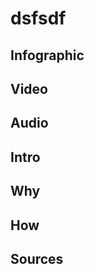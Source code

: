 [//]: <> (U)


# **dsfsdf**

## **Infographic**
[//]: <> (BO-infographic)

[//]: <> (EO-infographic)
## **Video**
[//]: <> (BO-video)

[//]: <> (EO-video)
## **Audio**
[//]: <> (BO-audio)

[//]: <> (EO-audio)
## **Intro**
[//]: <> (BO-intro)


[//]: <> (EO-intro)
## **Why**
[//]: <> (BO-why)

[//]: <> (EO-why)
## **How**
[//]: <> (BO-how)

[//]: <> (EO-how)

## **Sources**
[//]: <> (BO-sources)


[//]: <> (EO-sources)
